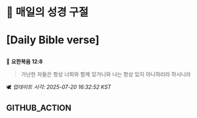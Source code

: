 # 🙏 매일의 성경 구절
# [Daily Bible verse]
##
<!-- START_BIBLE_VERSE -->
📖 **요한복음 12:8**
> 가난한 자들은 항상 너희와 함께 있거니와 나는 항상 있지 아니하리라 하시니라

🕊️ _업데이트 시각: 2025-07-20 16:32:52 KST_
  <!-- END_BIBLE_VERSE -->
## GITHUB_ACTION
